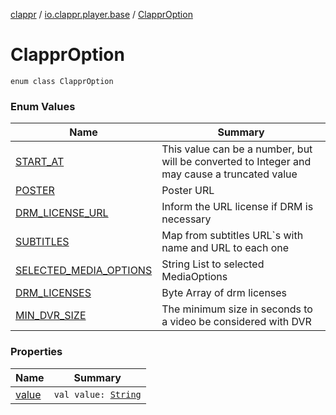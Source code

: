 [clappr](../../index.md) / [io.clappr.player.base](../index.md) / [ClapprOption](./index.md)

# ClapprOption

`enum class ClapprOption`

### Enum Values

| Name | Summary |
|---|---|
| [START_AT](-s-t-a-r-t_-a-t.md) | This value can be a number, but will be converted to Integer and may cause a truncated value |
| [POSTER](-p-o-s-t-e-r.md) | Poster URL |
| [DRM_LICENSE_URL](-d-r-m_-l-i-c-e-n-s-e_-u-r-l.md) | Inform the URL license if DRM is necessary |
| [SUBTITLES](-s-u-b-t-i-t-l-e-s.md) | Map from subtitles URL`s with name and URL to each one |
| [SELECTED_MEDIA_OPTIONS](-s-e-l-e-c-t-e-d_-m-e-d-i-a_-o-p-t-i-o-n-s.md) | String List to selected MediaOptions |
| [DRM_LICENSES](-d-r-m_-l-i-c-e-n-s-e-s.md) | Byte Array of drm licenses |
| [MIN_DVR_SIZE](-m-i-n_-d-v-r_-s-i-z-e.md) | The minimum size in seconds to a video be considered with DVR |

### Properties

| Name | Summary |
|---|---|
| [value](value.md) | `val value: `[`String`](https://kotlinlang.org/api/latest/jvm/stdlib/kotlin/-string/index.html) |
